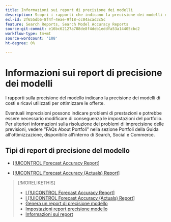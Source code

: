 ```yaml
---
title: Informazioni sui report di precisione dei modelli
description: Scopri i rapporti che indicano la precisione dei modelli di costi e ricavi utilizzati per ottimizzare le offerte.
exl-id: 2f655db6-8f4f-4eae-9f18-cc04acad3c5c
feature: Search Reports, Search Model Accuracy Reports
source-git-commit: e16bc62127a708de8f4deb1eddfa53a14405cbc2
workflow-type: tm+mt
source-wordcount: '108'
ht-degree: 0%

---
```


# Informazioni sui report di precisione dei modelli

I rapporti sulla precisione del modello indicano la precisione dei modelli di costi e ricavi utilizzati per ottimizzare le offerte.

Eventuali imprecisioni possono indicare problemi di prestazioni e potrebbe essere necessario modificare di conseguenza le impostazioni del portfolio. Per ulteriori informazioni sulla risoluzione dei problemi di imprecisione delle previsioni, vedere &quot;FAQs About Portfoli&quot; nella sezione Portfoli della Guida all&#39;ottimizzazione, disponibile all&#39;interno di Search, Social e Commerce.<!-- verify convention for referencing Optimization Guide here -->

## Tipi di report di precisione del modello

* [[!UICONTROL Forecast Accuracy Report]](forecast-accuracy-report.md)

* [[!UICONTROL Forecast Accuracy (Actuals) Report]](forecast-accuracy-actuals-report.md)

>[!MORELIKETHIS]
>
>* [I [!UICONTROL Forecast Accuracy Report]](forecast-accuracy-report.md)
>* [I [!UICONTROL Forecast Accuracy (Actuals) Report]](forecast-accuracy-actuals-report.md)
>* [Genera un report di precisione modello](model-accuracy-report-generate.md)
>* [Impostazioni report precisione modello](/help/search-social-commerce/reports/management/model-accuracy/model-accuracy-report-settings.md)
>* [Informazioni sui report](/help/search-social-commerce/reports/report-about.md)
